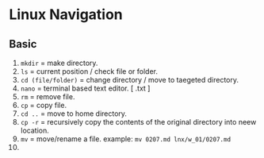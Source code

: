 # Linux Navigation

## Basic
1. ``mkdir`` = make directory.
2. ``ls`` = current position / check file or folder.
3. ``cd (file/folder)`` = change directory / move to taegeted directory.
4. ``nano`` = terminal based text editor. [ .txt ]
5. ``rm`` = remove file.
6. ``cp`` = copy file.
7. ``cd ..`` = move to home directory.
8. ``cp -r`` = recursively copy the contents of the original directory into neew location.
9. ``mv`` = move/rename a file. 
    example: ```mv 0207.md lnx/w_01/0207.md```
10. 
